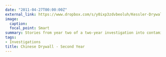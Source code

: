 ```yaml
---
date: "2011-04-27T00:00:00Z"
external_link: https://www.dropbox.com/s/y0ixp3zdvbeoluh/Kessler-Drywall-2010selections-five.pdf?dl=0
image:
  caption: 
  focal_point: Smart
summary: Stories from year two of a two-year investigation into contaminated Chinese-made drywall used in thousands of homes
tags:
- Investigations
title: Chinese Drywall - Second Year
---
```

